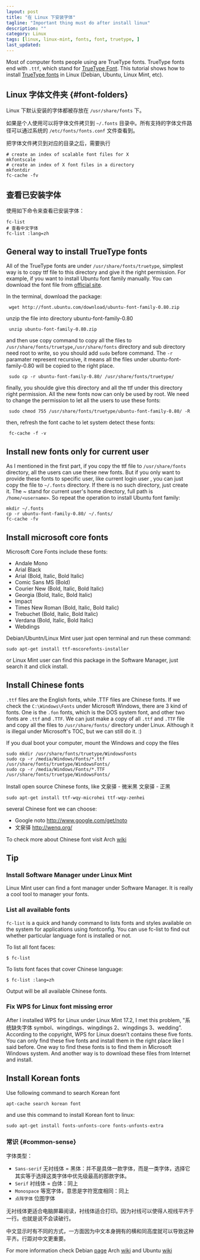 ```yaml
---
layout: post
title: "在 Linux 下安装字体"
tagline: "Important thing must do after install linux"
description: ""
category: Linux
tags: [linux, linux-mint, fonts, font, truetype, ]
last_updated:
---
```


Most of computer fonts people using are TrueType fonts. TrueType fonts end with `.ttf`, which stand for [TrueType Font](/post/2015/05/font.html). This tutorial shows how to install [TrueType fonts](/post/2015/05/font.html) in Linux (Debian, Ubuntu, Linux Mint, etc).

## Linux 字体文件夹 {#font-folders}

Linux 下默认安装的字体都被存放在 `/usr/share/fonts` 下。

如果是个人使用可以将字体文件拷贝到 `~/.fonts` 目录中。所有支持的字体文件路径可以通过系统的 `/etc/fonts/fonts.conf` 文件查看到。

把字体文件拷贝到对应的目录之后，需要执行

	# create an index of scalable font files for X
	mkfontscale
	# create an index of X font files in a directory
	mkfontdir
	fc-cache -fv

## 查看已安装字体

使用如下命令来查看已安装字体：

	fc-list
	# 查看中文字体
	fc-list :lang=zh

## General way to install TrueType fonts
All of the TrueType fonts are under `/usr/share/fonts/truetype`, simplest way is to copy ttf file to this directory and give it the right permission. For example, if you want to install Ubuntu font family manually. You can download the font file from [official site](http://font.ubuntu.com).

In the terminal, download the package:

     wget http://font.ubuntu.com/download/ubuntu-font-family-0.80.zip

unzip the file into directory ubuntu-font-family-0.80

     unzip ubuntu-font-family-0.80.zip

and then use copy command to copy all the files to `/usr/share/fonts/truetype`,`/usr/share/fonts` directory and sub directory need root to write, so you should add `sudo` before command. The `-r` paramater represent recursive, it means all the files under ubuntu-font-family-0.80 will be copied to the right place.

     sudo cp -r ubuntu-font-family-0.80/ /usr/share/fonts/truetype/

finally, you shoulde give this directory and all the ttf under this directory right permission. All the new fonts now can only be used by root. We need to change the permission to let all the users to use these fonts:

     sudo chmod 755 /usr/share/fonts/truetype/ubuntu-font-family-0.80/ -R

then, refresh the font cache to let system detect these fonts:

     fc-cache -f -v

## Install new fonts only for current user
As I mentioned in the first part, if you copy the ttf file to `/usr/share/fonts` directory, all the users can use these new fonts. But if you only want to provide these fonts to specific user, like current login user , you can just copy the file to `~/.fonts` directory. If there is no such directory, just create it. The ~ stand for current user's home directory, full path is `/home/<username>`. So repeat the operation to install Ubuntu font family:

    mkdir ~/.fonts
    cp -r ubuntu-font-family-0.80/ ~/.fonts/
    fc-cache -fv

## Install microsoft core fonts
Microsoft Core Fonts include these fonts:

* Andale Mono
* Arial Black
* Arial (Bold, Italic, Bold Italic)
* Comic Sans MS (Bold)
* Courier New (Bold, Italic, Bold Italic)
* Georgia (Bold, Italic, Bold Italic)
* Impact
* Times New Roman (Bold, Italic, Bold Italic)
* Trebuchet (Bold, Italic, Bold Italic)
* Verdana (Bold, Italic, Bold Italic)
* Webdings

Debian/Ubuntn/Linux Mint user just open terminal and run these command:

	sudo apt-get install ttf-mscorefonts-installer

or Linux Mint user can find this package in the Software Manager, just search it and click install.

## Install Chinese fonts

`.ttf` files are the English fonts, while .TTF files are Chinese fonts. If we check the `C:\Windows\Fonts` under Microsoft Windows, there are 3 kind of fonts. One is the `.fon` fonts, which is the DOS system font, and other two fonts are `.ttf` and `.TTF`. We can just make a copy of all `.ttf` and `.TTF` file and copy all the files to `/usr/share/fonts/` directory under Linux. Although it is illegal under Microsoft's TOC, but we can still do it. :)

If you dual boot your computer, mount the Windows and copy the files

    sudo mkdir /usr/share/fonts/truetype/WindowsFonts
    sudo cp -r /media/Windows/Fonts/*.ttf /usr/share/fonts/truetype/WindowsFonts/
    sudo cp -r /media/Windows/Fonts/*.TTF /usr/share/fonts/truetype/WindowsFonts/

Install open source Chinese fonts, like 文泉驿 - 微米黑 文泉驿 - 正黑

    sudo apt-get install ttf-wqy-microhei ttf-wqy-zenhei

several Chinese font we can choose:

- Google noto <http://www.google.com/get/noto>
- 文泉驿 <http://wenq.org/>

To check more about Chinese font visit Arch [wiki](https://wiki.archlinux.org/index.php/Fonts_(%E7%AE%80%E4%BD%93%E4%B8%AD%E6%96%87))

## Tip

### Install Software Manager under Linux Mint
Linux Mint user can find a font manager under Software Manager. It is really a cool tool to manager your fonts.

### List all available fonts
`fc-list` is a quick and handy command to lists fonts and styles available on the system for applications using fontconfig. You can use fc-list to find out whether particular language font is installed or not.

To list all font faces:

	$ fc-list

To lists font faces that cover Chinese language:

	$ fc-list :lang=zh

Output will be all available Chinese fonts.

### Fix WPS for Linux font missing error
After I installed WPS for Linux under Linux Mint 17.2, I met this problem, "系统缺失字体 symbol、wingdings、wingdings 2、wingdings 3、wedding”. According to the copyright, WPS for Linux doesn’t contains these five fonts. You can only find these five fonts and install them in the right place like I said before. One way to find these fonts is to find them in Microsoft Windows system. And another way is to download these files from Internet and install.

## Install Korean fonts
Use following command to search Korean font

	apt-cache search korean font

and use this command to install Korean font to linux:

	sudo apt-get install fonts-unfonts-core fonts-unfonts-extra

### 常识 {#common-sense}
字体类型：

- `Sans-serif` 无衬线体 = 黑体：并不是具体一款字体，而是一类字体，选择它其实等于选择这类字体中优先级最高的那款字体。
- `Serif` 衬线体 = 白体：同上
- `Monospace` 等宽字体，意思是字符宽度相同：同上
- `点阵字体`  位图字体

无衬线体更适合电脑屏幕阅读，衬线体适合打印。因为衬线可以使得人视线平齐于一行。也就是说不会读破行。

中文显示时有不同的方式，一方面因为中文本身拥有的横和同高度就可以导致这种平齐。行距对中文更重要。

For more information check Debian [page](https://wiki.debian.org/Fonts) Arch [wiki](https://wiki.archlinux.org/index.php/Fonts_(%E7%AE%80%E4%BD%93%E4%B8%AD%E6%96%87)) and Ubuntu [wiki](http://wiki.ubuntu.com.cn/%E5%AD%97%E4%BD%93)
